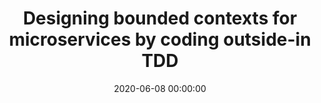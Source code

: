 ---
title: 'Designing bounded contexts for microservices by coding outside-in TDD'
description: >
 There is an industry trend where businesses are moving towards autonomous product teams. These teams aim to be end-to-end responsible for the product they are building and maintaining. With the help of Continuous Delivery, teams have faster feedback cycles in which they can probe if a feature work. To achieve end-to-end team autonomy, companies move towards a microservices architecture to successfully inspect and adapt. To be successful with a microservices architecture, we need to use the Domain-driven design bounded context pattern. However, only by implementing a bounded context in code, we can experience if the model is useful.
 <br />
 <br />
 In this session, we take you on a journey, where we explain how we implemented a complex software system within a bounded context. We start coding to explore and quickly iterate over our naive domain model with outside-in Test-Driven Development (TDD). With outside-in TDD, we grow our model guided by coarse-grain tests without the need of using mocks inside our domain. We eventually leverage the ports and adapter architecture to keep our domain model protected from technical complexity. In the end, we will demonstrate an example of how to split your domain model towards microservices.
conference: 'XP 2020'
type: 'workshop'
location: 'online'
website: 'https://www.agilealliance.org/xp2020/'
date: 2020-06-08 00:00:00
featured_image: '/images/speaking/2020-06-08-xp-2020-designing-bounded-contexts-for-microservices-by-coding-outside-in-tdd.webp'
---